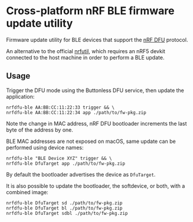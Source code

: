 # Cross-platform nRF BLE firmware update utility

Firmware update utility for BLE devices that support the [nRF DFU][1] protocol.

An alternative to the official [nrfutil][2], which requires an nRF5 devkit
connected to the host machine in order to perform a BLE update.

[1]: https://infocenter.nordicsemi.com/topic/sdk_nrf5_v17.1.0/lib_dfu_transport_ble.html
[2]: https://docs.nordicsemi.com/bundle/nrfutil/page/nrfutil-nrf5sdk-tools/guides/dfu_performing.html#dfu-over-bluetooth-low-energy

## Usage

Trigger the DFU mode using the Buttonless DFU service, then update the application:
```console
nrfdfu-ble AA:BB:CC:11:22:33 trigger && \
nrfdfu-ble AA:BB:CC:11:22:34 app ./path/to/fw-pkg.zip
```
Note the change in MAC address, nRF DFU bootloader increments the last byte of the address by one.

BLE MAC addresses are not exposed on macOS, same update can be performed using device names:
```console
nrfdfu-ble "BLE Device XYZ" trigger && \
nrfdfu-ble DfuTarget app ./path/to/fw-pkg.zip
```
By default the bootloader advertises the device as `DfuTarget`.

It is also possible to update the bootloader, the softdevice, or both, with a combined image:
```console
nrfdfu-ble DfuTarget sd ./path/to/fw-pkg.zip
nrfdfu-ble DfuTarget bl ./path/to/fw-pkg.zip
nrfdfu-ble DfuTarget sdbl ./path/to/fw-pkg.zip
```
